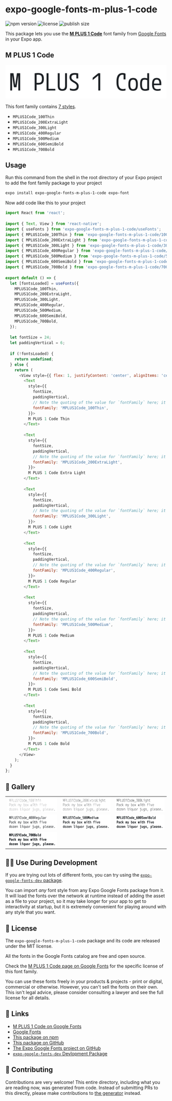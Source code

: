 # expo-google-fonts-m-plus-1-code

![npm version](https://flat.badgen.net/npm/v/expo-google-fonts-m-plus-1-code)
![license](https://flat.badgen.net/github/license/expo/google-fonts)
![publish size](https://flat.badgen.net/packagephobia/install/expo-google-fonts-m-plus-1-code)

This package lets you use the [**M PLUS 1 Code**](https://fonts.google.com/specimen/M+PLUS+1+Code) font family from [Google Fonts](https://fonts.google.com/) in your Expo app.

## M PLUS 1 Code

![M PLUS 1 Code](./font-family.png)

This font family contains [7 styles](#-gallery).

- `MPLUS1Code_100Thin`
- `MPLUS1Code_200ExtraLight`
- `MPLUS1Code_300Light`
- `MPLUS1Code_400Regular`
- `MPLUS1Code_500Medium`
- `MPLUS1Code_600SemiBold`
- `MPLUS1Code_700Bold`

## Usage

Run this command from the shell in the root directory of your Expo project to add the font family package to your project
```sh
expo install expo-google-fonts-m-plus-1-code expo-font
```

Now add code like this to your project
```js
import React from 'react';

import { Text, View } from 'react-native';
import { useFonts } from 'expo-google-fonts-m-plus-1-code/useFonts';
import { MPLUS1Code_100Thin } from 'expo-google-fonts-m-plus-1-code/100Thin';
import { MPLUS1Code_200ExtraLight } from 'expo-google-fonts-m-plus-1-code/200ExtraLight';
import { MPLUS1Code_300Light } from 'expo-google-fonts-m-plus-1-code/300Light';
import { MPLUS1Code_400Regular } from 'expo-google-fonts-m-plus-1-code/400Regular';
import { MPLUS1Code_500Medium } from 'expo-google-fonts-m-plus-1-code/500Medium';
import { MPLUS1Code_600SemiBold } from 'expo-google-fonts-m-plus-1-code/600SemiBold';
import { MPLUS1Code_700Bold } from 'expo-google-fonts-m-plus-1-code/700Bold';

export default () => {
  let [fontsLoaded] = useFonts({
    MPLUS1Code_100Thin,
    MPLUS1Code_200ExtraLight,
    MPLUS1Code_300Light,
    MPLUS1Code_400Regular,
    MPLUS1Code_500Medium,
    MPLUS1Code_600SemiBold,
    MPLUS1Code_700Bold,
  });

  let fontSize = 24;
  let paddingVertical = 6;

  if (!fontsLoaded) {
    return undefined;
  } else {
    return (
      <View style={{ flex: 1, justifyContent: 'center', alignItems: 'center' }}>
        <Text
          style={{
            fontSize,
            paddingVertical,
            // Note the quoting of the value for `fontFamily` here; it expects a string!
            fontFamily: 'MPLUS1Code_100Thin',
          }}>
          M PLUS 1 Code Thin
        </Text>

        <Text
          style={{
            fontSize,
            paddingVertical,
            // Note the quoting of the value for `fontFamily` here; it expects a string!
            fontFamily: 'MPLUS1Code_200ExtraLight',
          }}>
          M PLUS 1 Code Extra Light
        </Text>

        <Text
          style={{
            fontSize,
            paddingVertical,
            // Note the quoting of the value for `fontFamily` here; it expects a string!
            fontFamily: 'MPLUS1Code_300Light',
          }}>
          M PLUS 1 Code Light
        </Text>

        <Text
          style={{
            fontSize,
            paddingVertical,
            // Note the quoting of the value for `fontFamily` here; it expects a string!
            fontFamily: 'MPLUS1Code_400Regular',
          }}>
          M PLUS 1 Code Regular
        </Text>

        <Text
          style={{
            fontSize,
            paddingVertical,
            // Note the quoting of the value for `fontFamily` here; it expects a string!
            fontFamily: 'MPLUS1Code_500Medium',
          }}>
          M PLUS 1 Code Medium
        </Text>

        <Text
          style={{
            fontSize,
            paddingVertical,
            // Note the quoting of the value for `fontFamily` here; it expects a string!
            fontFamily: 'MPLUS1Code_600SemiBold',
          }}>
          M PLUS 1 Code Semi Bold
        </Text>

        <Text
          style={{
            fontSize,
            paddingVertical,
            // Note the quoting of the value for `fontFamily` here; it expects a string!
            fontFamily: 'MPLUS1Code_700Bold',
          }}>
          M PLUS 1 Code Bold
        </Text>
      </View>
    );
  }
};

```

## 🔡 Gallery


||||
|-|-|-|
|![MPLUS1Code_100Thin](.//100Thin/MPLUS1Code_100Thin.ttf.png)|![MPLUS1Code_200ExtraLight](.//200ExtraLight/MPLUS1Code_200ExtraLight.ttf.png)|![MPLUS1Code_300Light](.//300Light/MPLUS1Code_300Light.ttf.png)||
|![MPLUS1Code_400Regular](.//400Regular/MPLUS1Code_400Regular.ttf.png)|![MPLUS1Code_500Medium](.//500Medium/MPLUS1Code_500Medium.ttf.png)|![MPLUS1Code_600SemiBold](.//600SemiBold/MPLUS1Code_600SemiBold.ttf.png)||
|![MPLUS1Code_700Bold](.//700Bold/MPLUS1Code_700Bold.ttf.png)||||


## 👩‍💻 Use During Development

If you are trying out lots of different fonts, you can try using the [`expo-google-fonts-dev` package](https://github.com/freeboub/google-fonts/tree/master/font-packages/dev#readme).

You can import *any* font style from any Expo Google Fonts package from it. It will load the fonts
over the network at runtime instead of adding the asset as a file to your project, so it may take longer
for your app to get to interactivity at startup, but it is extremely convenient
for playing around with any style that you want.

## 📖 License

The `expo-google-fonts-m-plus-1-code` package and its code are released under the MIT license.

All the fonts in the Google Fonts catalog are free and open source.

Check the [M PLUS 1 Code page on Google Fonts](https://fonts.google.com/specimen/M+PLUS+1+Code) for the specific license of this font family.

You can use these fonts freely in your products & projects - print or digital, commercial or otherwise. However, you can't sell the fonts on their own. This isn't legal advice, please consider consulting a lawyer and see the full license for all details.

## 🔗 Links

- [M PLUS 1 Code on Google Fonts](https://fonts.google.com/specimen/M+PLUS+1+Code)
- [Google Fonts](https://fonts.google.com/)
- [This package on npm](https://www.npmjs.com/package/expo-google-fonts-m-plus-1-code)
- [This package on GitHub](https://github.com/freeboub/google-fonts/tree/master/font-packages/m-plus-1-code)
- [The Expo Google Fonts project on GitHub](https://github.com/freeboub/google-fonts)
- [`expo-google-fonts-dev` Devlopment Package](https://github.com/freeboub/google-fonts/tree/master/font-packages/dev)

## 🤝 Contributing

Contributions are very welcome! This entire directory, including what you are reading now, was generated from code. Instead of submitting PRs to this directly, please make contributions to [the generator](https://github.com/freeboub/google-fonts/tree/master/packages/generator) instead.
